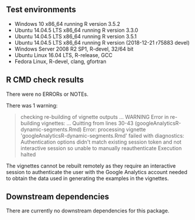 ## Test environments
* Windows 10 x86_64 running R version 3.5.2
* Ubuntu 14.04.5 LTS x86_64 running R version 3.3.0
* Ubuntu 14.04.5 LTS x86_64 running R version 3.5.1
* Ubuntu 14.04.5 LTS x86_64 running R version (2018-12-21 r75883 devel)
* Windows Server 2008 R2 SP1, R-devel, 32/64 bit
* Ubuntu Linux 16.04 LTS, R-release, GCC
* Fedora Linux, R-devel, clang, gfortran

## R CMD check results
There were no ERRORs or NOTEs.

There was 1 warning:
> checking re-building of vignette outputs ... WARNING
  Error in re-building vignettes:
    ...
  Quitting from lines 30-43 (googleAnalyticsR-dynamic-segments.Rmd) 
  Error: processing vignette 'googleAnalyticsR-dynamic-segments.Rmd' failed with diagnostics:
  Authentication options didn't match existing session token and not interactive session
             so unable to manually reauthenticate
  Execution halted
  
The vignettes cannot be rebuilt remotely as they require an interactive session to authenticate the user with the Google Analytics account needed to obtain the data used in generating the examples in the vignettes.

## Downstream dependencies
There are currently no downstream dependencies for this package.

